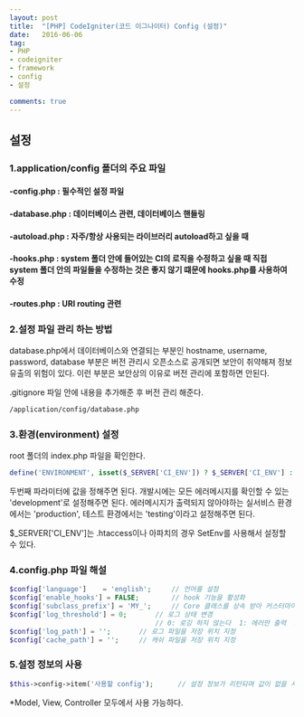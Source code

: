 ```yaml
---
layout: post
title:  "[PHP] CodeIgniter(코드 이그나이터) Config (설정)"
date:   2016-06-06
tag:
- PHP
- codeigniter
- framework
- config
- 설정

comments: true
---
```


## 설정

### 1.application/config 폴더의 주요 파일

#### -config.php : 필수적인 설정 파일

#### -database.php : 데이터베이스 관련, 데이터베이스 핸들링 

#### -autoload.php : 자주/항상 사용되는 라이브러리 autoload하고 싶을 때

#### -hooks.php : system 폴더 안에 들어있는 CI의 로직을 수정하고 싶을 때 직접 system 폴더 안의 파일들을 수정하는 것은 좋지 않기 떄문에 hooks.php를 사용하여 수정

#### -routes.php : URI routing 관련

### 2.설정 파일 관리 하는 방법
database.php에서 데이터베이스와 연결되는 부분인 hostname, username, password, database 부분은 버전 관리시 오픈소스로 공개되면 보안이 취약해져 정보 유출의 위험이 있다. 이런 부분은 보안상의 이유로 버전 관리에 포함하면 안된다.

.gitignore 파일 안에 내용을 추가해준 후 버전 관리 해준다.

```bash
/application/config/database.php
```

### 3.환경(environment) 설정
root 폴더의 index.php 파일을 확인한다.
	
```php
define('ENVIRONMENT', isset($_SERVER['CI_ENV']) ? $_SERVER['CI_ENV'] : 'development');
```

두번째 파라미터에 값을 정해주면 된다.
개발시에는 모든 에러메시지를 확인할 수 있는 'development'로 설정해주면 된다. 
에러메시지가 출력되지 않아야하는 실서비스 환경에서는 'production', 테스트 환경에서는 'testing'이라고 설정해주면 된다.

$_SERVER['CI_ENV']는 .htaccess이나 아파치의 경우 SetEnv를 사용해서 설정할 수 있다.

### 4.config.php 파일 해설
```php
$config['language']    = 'english';		// 언어를 설정
$config['enable_hooks'] = FALSE;		// hook 기능을 활성화
$config['subclass_prefix'] = 'MY_';		// Core 클래스를 상속 받아 커스터마이징 할 때 클래스 이름의 약속된 접두사를 변경
$config['log_threshold'] = 0;		// 로그 상태 변경 
									// 0: 로깅 하지 않는다  1: 에러만 출력  2: Debug Message  3: Informaion Message  4: 모든 메세지
$config['log_path'] = '';		// 로그 파일을 저장 위치 지정
$config['cache_path'] = '';		// 캐쉬 파일을 저장 위치 지정
```

### 5.설정 정보의 사용
```php
$this->config->item('사용할 config');		// 설정 정보가 리턴되며 값이 없을 시 FALSE가 리턴
```

*Model, View, Controller 모두에서 사용 가능하다.
